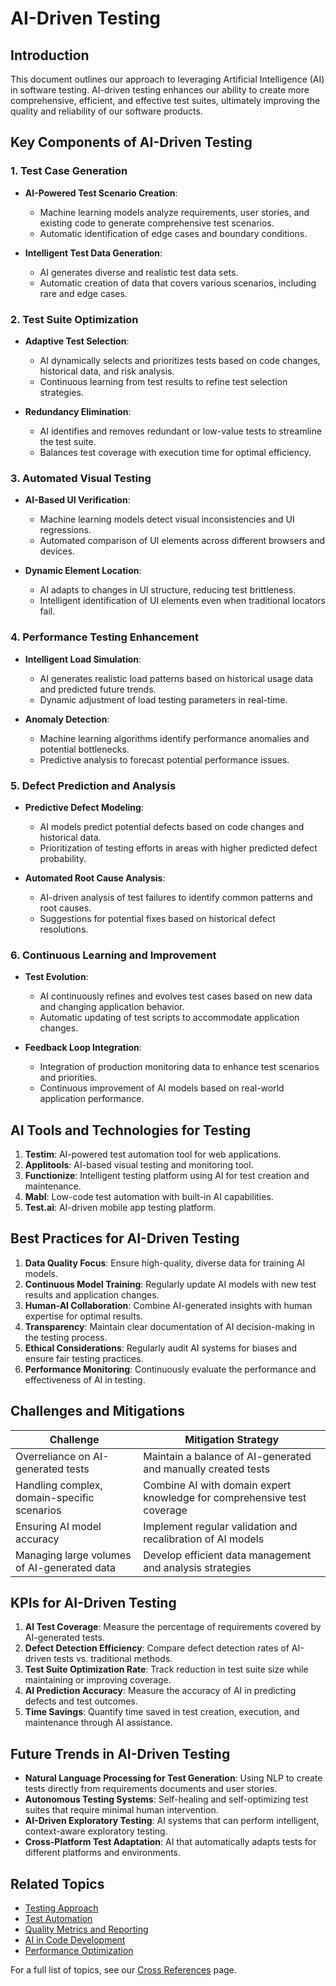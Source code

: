 # AI-Driven Testing

## Introduction

This document outlines our approach to leveraging Artificial Intelligence (AI) in software testing. AI-driven testing enhances our ability to create more comprehensive, efficient, and effective test suites, ultimately improving the quality and reliability of our software products.

## Key Components of AI-Driven Testing

### 1. Test Case Generation

- **AI-Powered Test Scenario Creation**:
  - Machine learning models analyze requirements, user stories, and existing code to generate comprehensive test scenarios.
  - Automatic identification of edge cases and boundary conditions.

- **Intelligent Test Data Generation**:
  - AI generates diverse and realistic test data sets.
  - Automatic creation of data that covers various scenarios, including rare and edge cases.

### 2. Test Suite Optimization

- **Adaptive Test Selection**:
  - AI dynamically selects and prioritizes tests based on code changes, historical data, and risk analysis.
  - Continuous learning from test results to refine test selection strategies.

- **Redundancy Elimination**:
  - AI identifies and removes redundant or low-value tests to streamline the test suite.
  - Balances test coverage with execution time for optimal efficiency.

### 3. Automated Visual Testing

- **AI-Based UI Verification**:
  - Machine learning models detect visual inconsistencies and UI regressions.
  - Automated comparison of UI elements across different browsers and devices.

- **Dynamic Element Location**:
  - AI adapts to changes in UI structure, reducing test brittleness.
  - Intelligent identification of UI elements even when traditional locators fail.

### 4. Performance Testing Enhancement

- **Intelligent Load Simulation**:
  - AI generates realistic load patterns based on historical usage data and predicted future trends.
  - Dynamic adjustment of load testing parameters in real-time.

- **Anomaly Detection**:
  - Machine learning algorithms identify performance anomalies and potential bottlenecks.
  - Predictive analysis to forecast potential performance issues.

### 5. Defect Prediction and Analysis

- **Predictive Defect Modeling**:
  - AI models predict potential defects based on code changes and historical data.
  - Prioritization of testing efforts in areas with higher predicted defect probability.

- **Automated Root Cause Analysis**:
  - AI-driven analysis of test failures to identify common patterns and root causes.
  - Suggestions for potential fixes based on historical defect resolutions.

### 6. Continuous Learning and Improvement

- **Test Evolution**:
  - AI continuously refines and evolves test cases based on new data and changing application behavior.
  - Automatic updating of test scripts to accommodate application changes.

- **Feedback Loop Integration**:
  - Integration of production monitoring data to enhance test scenarios and priorities.
  - Continuous improvement of AI models based on real-world application performance.

## AI Tools and Technologies for Testing

1. **Testim**: AI-powered test automation tool for web applications.
2. **Applitools**: AI-based visual testing and monitoring tool.
3. **Functionize**: Intelligent testing platform using AI for test creation and maintenance.
4. **Mabl**: Low-code test automation with built-in AI capabilities.
5. **Test.ai**: AI-driven mobile app testing platform.

## Best Practices for AI-Driven Testing

1. **Data Quality Focus**: Ensure high-quality, diverse data for training AI models.
2. **Continuous Model Training**: Regularly update AI models with new test results and application changes.
3. **Human-AI Collaboration**: Combine AI-generated insights with human expertise for optimal results.
4. **Transparency**: Maintain clear documentation of AI decision-making in the testing process.
5. **Ethical Considerations**: Regularly audit AI systems for biases and ensure fair testing practices.
6. **Performance Monitoring**: Continuously evaluate the performance and effectiveness of AI in testing.

## Challenges and Mitigations

| Challenge | Mitigation Strategy |
|-----------|---------------------|
| Overreliance on AI-generated tests | Maintain a balance of AI-generated and manually created tests |
| Handling complex, domain-specific scenarios | Combine AI with domain expert knowledge for comprehensive test coverage |
| Ensuring AI model accuracy | Implement regular validation and recalibration of AI models |
| Managing large volumes of AI-generated data | Develop efficient data management and analysis strategies |

## KPIs for AI-Driven Testing

1. **AI Test Coverage**: Measure the percentage of requirements covered by AI-generated tests.
2. **Defect Detection Efficiency**: Compare defect detection rates of AI-driven tests vs. traditional methods.
3. **Test Suite Optimization Rate**: Track reduction in test suite size while maintaining or improving coverage.
4. **AI Prediction Accuracy**: Measure the accuracy of AI in predicting defects and test outcomes.
5. **Time Savings**: Quantify time saved in test creation, execution, and maintenance through AI assistance.

## Future Trends in AI-Driven Testing

- **Natural Language Processing for Test Generation**: Using NLP to create tests directly from requirements documents and user stories.
- **Autonomous Testing Systems**: Self-healing and self-optimizing test suites that require minimal human intervention.
- **AI-Driven Exploratory Testing**: AI systems that can perform intelligent, context-aware exploratory testing.
- **Cross-Platform Test Adaptation**: AI that automatically adapts tests for different platforms and environments.

## Related Topics

- [Testing Approach](01_testing_approach.md)
- [Test Automation](04_test_automation.md)
- [Quality Metrics and Reporting](05_quality_metrics_and_reporting.md)
- [AI in Code Development](../01_project_guidelines/03_ai_specific_guidelines.md#ai-in-code-development)
- [Performance Optimization](../05_optimization_and_security/01_performance_optimization.md)

For a full list of topics, see our [Cross References](../cross_references.md) page.